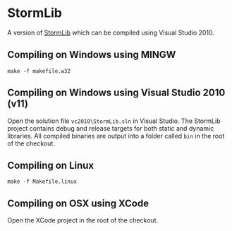 # StormLib

A version of <a href="http://www.zezula.net/en/mpq/stormlib.html">StormLib</a> which can be compiled using Visual Studio 2010.

## Compiling on Windows using MINGW

    make -f makefile.w32

## Compiling on Windows using Visual Studio 2010 (v11)

Open the solution file `vc2010\StormLib.sln` in Visual Studio. The StormLib project contains debug 
and release targets for both static and dynamic libraries. All compiled binaries are output into
a folder called `bin` in the root of the checkout.

## Compiling on Linux

    make -f Makefile.linux

## Compiling on OSX using XCode

Open the XCode project in the root of the checkout.

